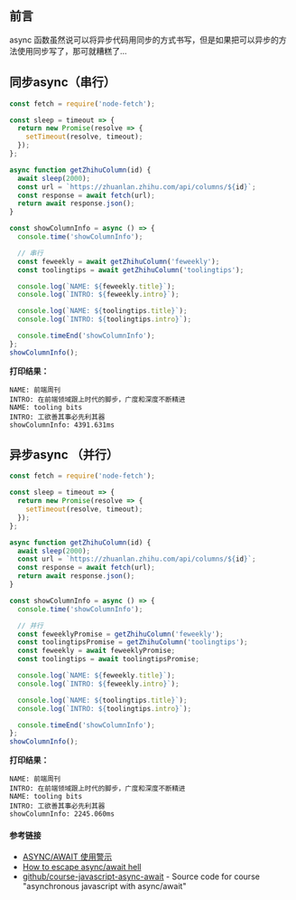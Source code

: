 ## 前言

async 函数虽然说可以将异步代码用同步的方式书写，但是如果把可以异步的方法使用同步写了，那可就糟糕了...

## 同步async（串行）

```js
const fetch = require('node-fetch');

const sleep = timeout => {
  return new Promise(resolve => {
    setTimeout(resolve, timeout);
  });
};

async function getZhihuColumn(id) {
  await sleep(2000);
  const url = `https://zhuanlan.zhihu.com/api/columns/${id}`;
  const response = await fetch(url);
  return await response.json();
}

const showColumnInfo = async () => {
  console.time('showColumnInfo');

  // 串行
  const feweekly = await getZhihuColumn('feweekly');
  const toolingtips = await getZhihuColumn('toolingtips');

  console.log(`NAME: ${feweekly.title}`);
  console.log(`INTRO: ${feweekly.intro}`);

  console.log(`NAME: ${toolingtips.title}`);
  console.log(`INTRO: ${toolingtips.intro}`);

  console.timeEnd('showColumnInfo');
};
showColumnInfo();
```

**打印结果：**

```shell
NAME: 前端周刊
INTRO: 在前端领域跟上时代的脚步，广度和深度不断精进
NAME: tooling bits
INTRO: 工欲善其事必先利其器
showColumnInfo: 4391.631ms
```

## 异步async （并行）

```js
const fetch = require('node-fetch');

const sleep = timeout => {
  return new Promise(resolve => {
    setTimeout(resolve, timeout);
  });
};

async function getZhihuColumn(id) {
  await sleep(2000);
  const url = `https://zhuanlan.zhihu.com/api/columns/${id}`;
  const response = await fetch(url);
  return await response.json();
}

const showColumnInfo = async () => {
  console.time('showColumnInfo');

  // 并行
  const feweeklyPromise = getZhihuColumn('feweekly');
  const toolingtipsPromise = getZhihuColumn('toolingtips');
  const feweekly = await feweeklyPromise;
  const toolingtips = await toolingtipsPromise;

  console.log(`NAME: ${feweekly.title}`);
  console.log(`INTRO: ${feweekly.intro}`);

  console.log(`NAME: ${toolingtips.title}`);
  console.log(`INTRO: ${toolingtips.intro}`);

  console.timeEnd('showColumnInfo');
};
showColumnInfo();
```

**打印结果：**

```shell
NAME: 前端周刊
INTRO: 在前端领域跟上时代的脚步，广度和深度不断精进
NAME: tooling bits
INTRO: 工欲善其事必先利其器
showColumnInfo: 2245.060ms
```

#### 参考链接

-   [ASYNC/AWAIT 使用警示](http://huihuawk.com/front/async-await/)
-   [How to escape async/await hell](https://www.freecodecamp.org/news/avoiding-the-async-await-hell-c77a0fb71c4c/)
-   [github/course-javascript-async-await](https://github.com/wangshijun/course-javascript-async-await) - Source code for course "asynchronous javascript with async/await"